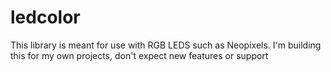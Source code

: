 # ledcolor

This library is meant for use with RGB LEDS such as Neopixels. I'm building this for my own projects, don't expect new features or support

